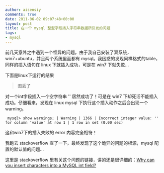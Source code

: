 ```yaml
---
author: aisensiy
comments: true
date: 2011-06-02 09:07:48+00:00
layout: post
title: 在一个 mysql 整型字段插入字符串数据所引发的问题
tags:
- mysql
---
```


前几天意外之中遇到一个怪异的问题。由于我自己安装了双系统，win7+ubuntu，并且两个系统里面都有 mysql。我困惑的发现同样格式的table，同样的插入语句在 linux 下就插入成功，可是在 win7 下就失败...

下面是linux下运行的结果

> 图丢了

对一个int字段插入一个空字符串 '' 居然成功了！可是在 win7 下却死活不能插入成功。仔细看来，发现在 linux mysql 下执行这个插入动作之后会出现一个 warning。

` mysql> show warnings;
| Warning | 1366 | Incorrect integer value: '' for column 'value' at row 1 |
1 row in set (0.00 sec)`

这和win7下的插入失败的 error 内容完全相符！

我跑去 stackoverflow 查了一下，最终发现了这个诡异的问题的根源，mysql 配置的默认值的问题...

这里是 stackoverflow 里有关这个问题的链接，讲的还是很详细的：[Why can you insert characters into a MySQL int field?](https://stackoverflow.com/questions/2262196/why-can-you-insert-characters-into-a-mysql-int-field)
